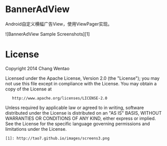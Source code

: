 BannerAdView
============

Android自定义横幅广告View，使用ViewPager实现。

![BannerAdView Sample Screenshots][1]




License
=======

   Copyright 2014 Chang Wentao

   Licensed under the Apache License, Version 2.0 (the "License");
   you may not use this file except in compliance with the License.
   You may obtain a copy of the License at

       http://www.apache.org/licenses/LICENSE-2.0

   Unless required by applicable law or agreed to in writing, software
   distributed under the License is distributed on an "AS IS" BASIS,
   WITHOUT WARRANTIES OR CONDITIONS OF ANY KIND, either express or implied.
   See the License for the specific language governing permissions and
   limitations under the License.

   
   
   
   
   
    [1]: http://tao7.github.io/images/screens3.png
	